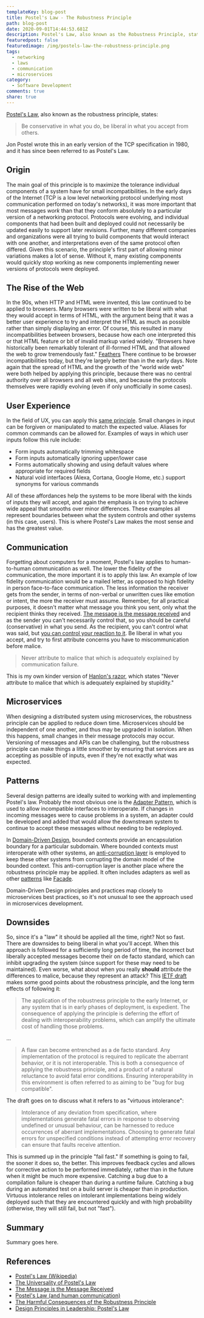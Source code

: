 ```yaml
---
templateKey: blog-post
title: Postel's Law - The Robustness Principle
path: blog-post
date: 2020-09-01T14:44:53.681Z
description: Postel's Law, also known as the Robustness Principle, states that TCP implementations should be conservative in what they do (send), but liberal in what they accept from others. It's credited with helping the early Internet's rapid and decentralized growth, and has also been applied to communication and UX.
featuredpost: false
featuredimage: /img/postels-law-the-robustness-principle.png
tags:
  - networking
  - laws
  - communication
  - microservices
category:
  - Software Development
comments: true
share: true
---
```

[Postel's Law](https://en.wikipedia.org/wiki/Robustness_principle), also known as the robustness principle, states:

> Be conservative in what you do, be liberal in what you accept from others.

Jon Postel wrote this in an early version of the TCP specification in 1980, and it has since been referred to as Postel's Law.

## Origin

The main goal of this principle is to maximize the tolerance individual components of a system have for small incompatibilities. In the early days of the Internet (TCP is a low level networking protocol underlying most communication performed on today's networks), it was more important that most messages *work* than that they conform absolutely to a particular version of a networking protocol. Protocols were evolving, and individual components that had been built and deployed could not necessarily be updated easily to support later revisions. Further, many different companies and organizations were all trying to build components that would interact with one another, and interpretations even of the same protocol often differed. Given this scenario, the principle's first part of allowing minor variations makes a lot of sense. Without it, many existing components would quickly stop working as new components implementing newer versions of protocols were deployed.

## The Rise of the Web

In the 90s, when HTTP and HTML were invented, this law continued to be applied to browsers. Many browsers were written to be liberal with what they would accept in terms of HTML, with the argument being that it was a better user experience to try and interpret the HTML as much as possible rather than simply displaying an error. Of course, this resulted in many incompatibilities between browsers, because how each one interpreted this or that HTML feature or bit of invalid markup varied widely. "Browsers have historically been remarkably tolerant of ill-formed HTML and that allowed the web to grow tremendously fast." [Feathers](https://michaelfeathers.silvrback.com/the-universality-of-postel-s-law) There continue to be browser incompatibilities today, but they're largely better than in the early days. Note again that the spread of HTML and the growth of the "world wide web" were both helped by applying this principle, because there was no central authority over all browsers and all web sites, and because the protocols themselves were rapidly evolving (even if only unofficially in some cases).

## User Experience

In the field of UX, you can apply this [same principle](https://lawsofux.com/postels-law.html). Small changes in input can be forgiven or manipulated to match the expected value. Aliases for common commands can be allowed for. Examples of ways in which user inputs follow this rule include:

- Form inputs automatically trimming whitespace
- Form inputs automatically ignoring upper/lower case
- Forms automatically showing and using default values where appropriate for required fields
- Natural void interfaces (Alexa, Cortana, Google Home, etc.) support synonyms for various commands

All of these affordances help the systems to be more liberal with the kinds of inputs they will accept, and again the emphasis is on trying to achieve wide appeal that smooths over minor differences. These examples all represent boundaries between what the system controls and other systems (in this case, users). This is where Postel's Law makes the most sense and has the greatest value.

## Communication

Forgetting about computers for a moment, Postel's law applies to human-to-human communication as well. The lower the fidelity of the communication, the more important it is to apply this law. An example of low fidelity communication would be a mailed letter, as opposed to high fidelity in person face-to-face communication. The less information the receiver gets from the sender, in terms of non-verbal or unwritten cues like emotion or intent, the more the receiver must assume. Remember, for all practical purposes, it doesn't matter what message you think you sent, only what the recipient thinks they received. [The message is the message received](https://ardalis.com/the-message-is-the-message-received/) and as the sender you can't necessarily control that, so you should be careful (conservative) in what you send. As the recipient, you can't control what was said, but [you can control your reaction to it](https://automattic.com/postels-law/). Be liberal in what you accept, and try to first attribute concerns you have to miscommunication before malice.

> Never attribute to malice that which is adequately explained by communication failure.

This is my own kinder version of [Hanlon's razor](https://simple.wikipedia.org/wiki/Hanlon%27s_razor), which states "Never attribute to malice that which is adequately explained by stupidity."

## Microservices

When designing a distributed system using microservices, the robustness principle can be applied to reduce down time. Microservices should be independent of one another, and thus may be upgraded in isolation. When this happens, small changes in their message protocols may occur. Versioning of messages and APIs can be challenging, but the robustness principle can make things a little smoother by ensuring that services are as accepting as possible of inputs, even if they're not exactly what was expected.

## Patterns

Several design patterns are ideally suited to working with and implementing Postel's law. Probably the most obvious one is the [Adapter Pattern](https://www.pluralsight.com/courses/c-sharp-design-patterns-adapter), which is used to allow incompatible interfaces to interoperate. If changes in incoming messages were to cause problems in a system, an adapter could be developed and added that would allow the downstream system to continue to accept these messages without needing to be redeployed.

In [Domain-Driven Design](https://www.pluralsight.com/courses/domain-driven-design-fundamentals), bounded contexts provide an encapsulation boundary for a particular subdomain. Where bounded contexts must interoperate with other systems, an [anti-corruption layer](https://docs.microsoft.com/en-us/azure/architecture/patterns/anti-corruption-layer) is employed to keep these other systems from corrupting the domain model of the bounded context. This anti-corruption layer is another place where the robustness principle may be applied. It often includes adapters as well as other [patterns](https://www.pluralsight.com/paths/design-patterns-in-c) like [Facade](https://www.pluralsight.com/courses/csharp-design-patterns-facade).

Domain-Driven Design principles and practices map closely to microservices best practices, so it's not unusual to see the approach used in microservices development.

## Downsides

So, since it's a "law" it should be applied all the time, right? Not so fast. There are downsides to being liberal in what you'll accept. When this approach is followed for a sufficiently long period of time, the incorrect but liberally accepted messages become their on de facto standard, which can inhibit upgrading the system (since support for these may need to be maintained). Even worse, what about when you really **should** attribute the differences to malice, because they represent an attack? This [IETF draft](https://tools.ietf.org/html/draft-iab-protocol-maintenance-04) makes some good points about the robustness principle, and the long term effects of following it:

> The application of the robustness principle to the early Internet, or any system that is in early phases of deployment, is expedient.  The consequence of applying the principle is deferring the effort of dealing with interoperability problems, which can amplify the ultimate cost of handling those problems.

...

> A flaw can become entrenched as a de facto standard.  Any implementation of the protocol is required to replicate the aberrant behavior, or it is not interoperable.  This is both a consequence of applying the robustness principle, and a product of a natural reluctance to avoid fatal error conditions.  Ensuring interoperability in this environment is often referred to as aiming to be "bug for bug compatible".

The draft goes on to discuss what it refers to as "virtuous intolerance":

> Intolerance of any deviation from specification, where implementations generate fatal errors in response to observing undefined or unusual behaviour, can be harnessed to reduce occurrences of aberrant implementations.  Choosing to generate fatal errors for unspecified conditions instead of attempting error recovery can ensure that faults receive attention.

This is summed up in the principle "fail fast." If something is going to fail, the sooner it does so, the better. This improves feedback cycles and allows for corrective action to be performed immediately, rather than in the future when it might be much more expensive. Catching a bug due to a compilation failure is cheaper than during a runtime failure. Catching a bug during an automated test on a build server is cheaper than in production. Virtuous intolerance relies on intolerant implementations being widely deployed such that they are encountered quickly and with high probability (otherwise, they will still fail, but not "fast").

## Summary

Summary goes here.

## References

- [Postel's Law (Wikipedia)](https://en.wikipedia.org/wiki/Robustness_principle)
- [The Universality of Postel's Law](https://michaelfeathers.silvrback.com/the-universality-of-postel-s-law)
- [The Message is the Message Received](https://ardalis.com/the-message-is-the-message-received/)
- [Postel's Law (and human communication)](https://automattic.com/postels-law/)
- [The Harmful Consequences of the Robustness Principle](https://tools.ietf.org/html/draft-iab-protocol-maintenance-04)
- [Design Principles in Leadership: Postel's Law](https://medium.com/the-human-business/design-principles-in-leadership-postels-law-f3d7192cc7ac)